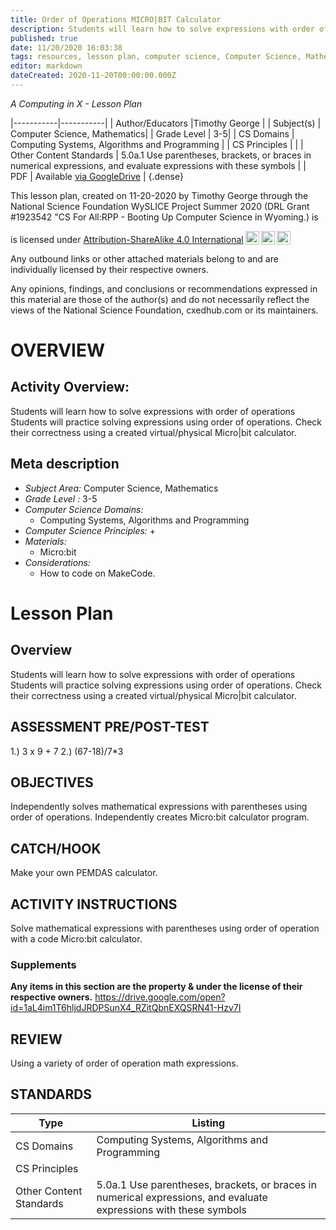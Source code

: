 ```yaml
---
title: Order of Operations MICRO|BIT Calculator
description: Students will learn how to solve expressions with order of operations Students will practice solving expressions using order of operations.  Check their correctness using a created virtual/physical Micro|bit calculator.
published: true
date: 11/20/2020 16:03:38
tags: resources, lesson plan, computer science, Computer Science, Mathematics 
editor: markdown
dateCreated: 2020-11-20T00:00:00.000Z
---
```

*A Computing in X - Lesson Plan*

|-----------|-----------|
| Author/Educators |Timothy George |
| Subject(s) | Computer Science, Mathematics|
| Grade Level | 3-5|
| CS Domains | Computing Systems, Algorithms and Programming |
| CS Principles |  |
| Other Content Standards | 5.0a.1  Use parentheses, brackets, or braces in numerical expressions, and evaluate expressions with these symbols | 
| PDF | Available [via GoogleDrive](https://drive.google.com/open?id=1wuW3wln4y3JdP7T7PpBMGzyDBqBDu1o4) |
{.dense}






This lesson plan, created on 11-20-2020 by Timothy George through the National Science Foundation WySLICE Project Summer 2020 (DRL Grant #1923542 "CS For All:RPP - Booting Up Computer Science in Wyoming.) is  <p xmlns:cc="http://creativecommons.org/ns#" >  is licensed under <a href="http://creativecommons.org/licenses/by-sa/4.0/?ref=chooser-v1" target="_blank" rel="license noopener noreferrer" style="display:inline-block;">Attribution-ShareAlike 4.0 International<img style="height:22px!important;margin-left:3px;vertical-align:text-bottom;" src="https://mirrors.creativecommons.org/presskit/icons/cc.svg?ref=chooser-v1"><img style="height:22px!important;margin-left:3px;vertical-align:text-bottom;" src="https://mirrors.creativecommons.org/presskit/icons/by.svg?ref=chooser-v1"><img style="height:22px!important;margin-left:3px;vertical-align:text-bottom;" src="https://mirrors.creativecommons.org/presskit/icons/sa.svg?ref=chooser-v1"></a></p>


Any outbound links or other attached materials belong to and are individually licensed by their respective owners. 


Any opinions, findings, and conclusions or recommendations expressed in this material are those of the author(s) and do not necessarily reflect the views of the National Science Foundation, cxedhub.com or its maintainers.


# OVERVIEW
## Activity Overview:  
Students will learn how to solve expressions with order of operations Students will practice solving expressions using order of operations.  Check their correctness using a created virtual/physical Micro|bit calculator.
## Meta description
+ *Subject Area:* Computer Science, Mathematics 
+ *Grade Level :* 3-5 
+ *Computer Science Domains:*
   + Computing Systems, Algorithms and Programming
+ *Computer Science Principles:*
   + 
+ *Materials:* 
   + Micro:bit
+ *Considerations:*
   + How to code on MakeCode.


# Lesson Plan
## Overview
Students will learn how to solve expressions with order of operations Students will practice solving expressions using order of operations.  Check their correctness using a created virtual/physical Micro|bit calculator.
## ASSESSMENT PRE/POST-TEST
1.) 3 x 9 + 7   2.) (67-18)/7*3
## OBJECTIVES
Independently solves mathematical expressions with parentheses using order of operations.  Independently creates Micro:bit calculator program.


## CATCH/HOOK
Make your own PEMDAS calculator.


## ACTIVITY INSTRUCTIONS
Solve mathematical expressions with parentheses using order of operation with a code Micro:bit calculator.


### Supplements
**Any items in this section are the property & under the license of their respective owners.**
https://drive.google.com/open?id=1aL4im1T6hljdJRDPSunX4_RZitQbnEXQSRN41-Hzv7I




## REVIEW
Using a variety of order of operation math expressions.
## STANDARDS        
| Type | Listing | 
|-----------|-----------|
| CS Domains  | Computing Systems, Algorithms and Programming|
| CS Principles   | |
| Other Content Standards | 5.0a.1  Use parentheses, brackets, or braces in numerical expressions, and evaluate expressions with these symbols  |